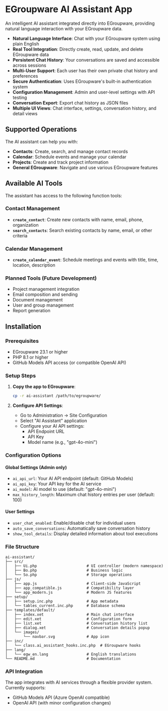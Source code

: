# EGroupware AI Assistant App

An intelligent AI assistant integrated directly into EGroupware, providing natural language interaction with your EGroupware data.


- **Natural Language Interface**: Chat with your EGroupware system using plain English
- **Real Tool Integration**: Directly create, read, update, and delete EGroupware data
- **Persistent Chat History**: Your conversations are saved and accessible across sessions
- **Multi-User Support**: Each user has their own private chat history and preferences
- **Secure Authentication**: Uses EGroupware's built-in authentication system
- **Configuration Management**: Admin and user-level settings with API testing
- **Conversation Export**: Export chat history as JSON files
- **Multiple UI Views**: Chat interface, settings, conversation history, and detail views 

## Supported Operations

The AI assistant can help you with:
- **Contacts**: Create, search, and manage contact records
- **Calendar**: Schedule events and manage your calendar
- **Projects**: Create and track project information
- **General EGroupware**: Navigate and use various EGroupware features

## Available AI Tools

The assistant has access to the following function tools:

### Contact Management
- **`create_contact`**: Create new contacts with name, email, phone, organization
- **`search_contacts`**: Search existing contacts by name, email, or other criteria

### Calendar Management  
- **`create_calendar_event`**: Schedule meetings and events with title, time, location, description

### Planned Tools (Future Development)
- Project management integration
- Email composition and sending
- Document management
- User and group management
- Report generation

## Installation

### Prerequisites

- EGroupware 23.1 or higher
- PHP 8.1 or higher
- GitHub Models API access (or compatible OpenAI API)

### Setup Steps

1. **Copy the app to EGroupware**:
   ```bash
   cp -r ai-assistant /path/to/egroupware/
   ```


2. **Configure API Settings**:
   - Go to Administration → Site Configuration
   - Select "AI Assistant" application
   - Configure your AI API settings:
     - API Endpoint URL
     - API Key
     - Model name (e.g., "gpt-4o-mini")

### Configuration Options

#### Global Settings (Admin only)
- `ai_api_url`: Your AI API endpoint (default: GitHub Models)
- `ai_api_key`: Your API key for the AI service
- `ai_model`: AI model to use (default: "gpt-4o-mini")
- `max_history_length`: Maximum chat history entries per user (default: 100)

#### User Settings
- `user_chat_enabled`: Enable/disable chat for individual users
- `auto_save_conversations`: Automatically save conversation history
- `show_tool_details`: Display detailed information about tool executions


### File Structure
```
ai-assistant/
├── src/
│   ├── Ui.php                      # UI controller (modern namespace)
│   ├── Bo.php                      # Business logic
│   └── So.php                      # Storage operations
├── js/
│   ├── app.js                      # Client-side JavaScript
│   ├── app_compatible.js           # Compatibility layer
│   └── app_modern.js               # Modern JS features
├── setup/
│   ├── setup.inc.php               # App metadata
│   └── tables_current.inc.php      # Database schema
├── templates/default/
│   ├── index.xet                   # Main chat interface
│   ├── edit.xet                    # Configuration form
│   ├── list.xet                    # Conversation history list
│   ├── dialog.xet                  # Conversation details popup
│   └── images/
│       └── navbar.svg              # App icon
├── inc/
│   └── class.ai_assistant_hooks.inc.php  # EGroupware hooks
├── lang/
│   └── egw_en.lang                 # English translations
└── README.md                       # Documentation
```

### API Integration

The app integrates with AI services through a flexible provider system. Currently supports:
- GitHub Models API (Azure OpenAI compatible)
- OpenAI API (with minor configuration changes)





